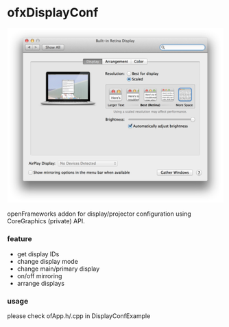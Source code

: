 # ofxDisplayConf #

![ofxDisplayConf](https://github.com/Akira-Hayasaka/ofxDisplayConf/raw/master/redmeimg/redmeimg.png)

openFrameworks addon for display/projector configuration using CoreGraphics (private) API. 

### feature ###
- get display IDs
- change display mode
- change main/primary display
- on/off mirroring
- arrange displays

### usage ###
please check ofApp.h/.cpp in DisplayConfExample
 
